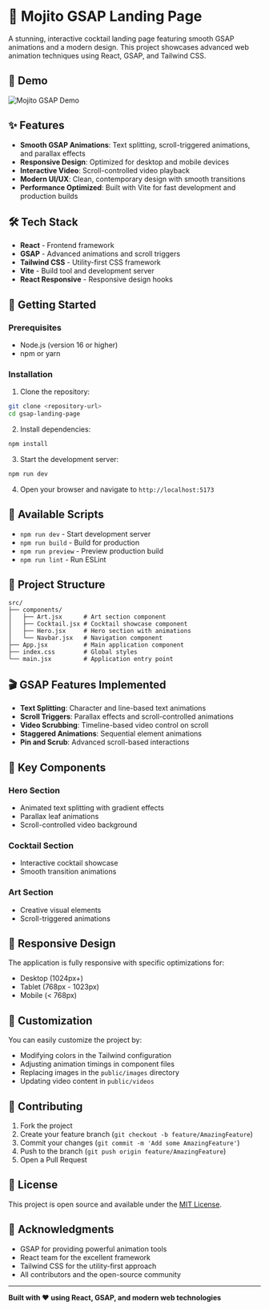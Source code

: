 # 🍃 Mojito GSAP Landing Page

A stunning, interactive cocktail landing page featuring smooth GSAP animations and a modern design. This project showcases advanced web animation techniques using React, GSAP, and Tailwind CSS.

## 🎥 Demo

![Mojito GSAP Demo](./public/gif/Mojito%20GSAP%20React%20demo.gif)

## ✨ Features

- **Smooth GSAP Animations**: Text splitting, scroll-triggered animations, and parallax effects
- **Responsive Design**: Optimized for desktop and mobile devices
- **Interactive Video**: Scroll-controlled video playback
- **Modern UI/UX**: Clean, contemporary design with smooth transitions
- **Performance Optimized**: Built with Vite for fast development and production builds

## 🛠️ Tech Stack

- **React** - Frontend framework
- **GSAP** - Advanced animations and scroll triggers
- **Tailwind CSS** - Utility-first CSS framework
- **Vite** - Build tool and development server
- **React Responsive** - Responsive design hooks

## 🚀 Getting Started

### Prerequisites

- Node.js (version 16 or higher)
- npm or yarn

### Installation

1. Clone the repository:
```bash
git clone <repository-url>
cd gsap-landing-page
```

2. Install dependencies:
```bash
npm install
```

3. Start the development server:
```bash
npm run dev
```

4. Open your browser and navigate to `http://localhost:5173`

## 📜 Available Scripts

- `npm run dev` - Start development server
- `npm run build` - Build for production
- `npm run preview` - Preview production build
- `npm run lint` - Run ESLint

## 🎨 Project Structure

```
src/
├── components/
│   ├── Art.jsx      # Art section component
│   ├── Cocktail.jsx # Cocktail showcase component
│   ├── Hero.jsx     # Hero section with animations
│   └── Navbar.jsx   # Navigation component
├── App.jsx          # Main application component
├── index.css        # Global styles
└── main.jsx         # Application entry point
```

## 🎬 GSAP Features Implemented

- **Text Splitting**: Character and line-based text animations
- **Scroll Triggers**: Parallax effects and scroll-controlled animations
- **Video Scrubbing**: Timeline-based video control on scroll
- **Staggered Animations**: Sequential element animations
- **Pin and Scrub**: Advanced scroll-based interactions

## 🎯 Key Components

### Hero Section
- Animated text splitting with gradient effects
- Parallax leaf animations
- Scroll-controlled video background

### Cocktail Section
- Interactive cocktail showcase
- Smooth transition animations

### Art Section
- Creative visual elements
- Scroll-triggered animations

## 📱 Responsive Design

The application is fully responsive with specific optimizations for:
- Desktop (1024px+)
- Tablet (768px - 1023px)
- Mobile (< 768px)

## 🎨 Customization

You can easily customize the project by:
- Modifying colors in the Tailwind configuration
- Adjusting animation timings in component files
- Replacing images in the `public/images` directory
- Updating video content in `public/videos`

## 🤝 Contributing

1. Fork the project
2. Create your feature branch (`git checkout -b feature/AmazingFeature`)
3. Commit your changes (`git commit -m 'Add some AmazingFeature'`)
4. Push to the branch (`git push origin feature/AmazingFeature`)
5. Open a Pull Request

## 📄 License

This project is open source and available under the [MIT License](LICENSE).

## 🙏 Acknowledgments

- GSAP for providing powerful animation tools
- React team for the excellent framework
- Tailwind CSS for the utility-first approach
- All contributors and the open-source community

---

**Built with ❤️ using React, GSAP, and modern web technologies**
